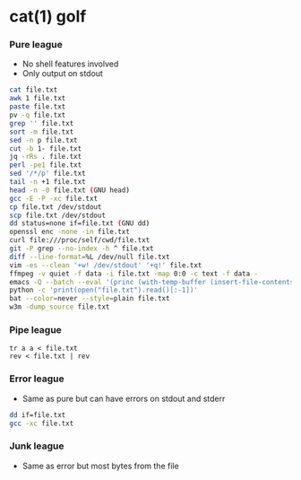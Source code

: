 # cat(1) golf

### Pure league

- No shell features involved
- Only output on stdout

```sh
cat file.txt
awk 1 file.txt
paste file.txt
pv -q file.txt
grep '' file.txt
sort -m file.txt
sed -n p file.txt
cut -b 1- file.txt
jq -rRs . file.txt
perl -pe1 file.txt
sed '/*/p' file.txt
tail -n +1 file.txt
head -n -0 file.txt (GNU head)
gcc -E -P -xc file.txt
cp file.txt /dev/stdout
scp file.txt /dev/stdout
dd status=none if=file.txt (GNU dd)
openssl enc -none -in file.txt
curl file:///proc/self/cwd/file.txt
git -P grep --no-index -h ^ file.txt
diff --line-format=%L /dev/null file.txt
vim -es --clean '+w! /dev/stdout' '+q!' file.txt
ffmpeg -v quiet -f data -i file.txt -map 0:0 -c text -f data -
emacs -Q --batch --eval '(princ (with-temp-buffer (insert-file-contents "file.txt") (buffer-string)))'
python -c 'print(open("file.txt").read()[:-1])'
bat --color=never --style=plain file.txt
w3m -dump_source file.txt
```

### Pipe league

```
tr a a < file.txt
rev < file.txt | rev
```

### Error league

- Same as pure but can have errors on stdout and stderr

```sh
dd if=file.txt
gcc -xc file.txt
```

### Junk league

- Same as error but most bytes from the file
